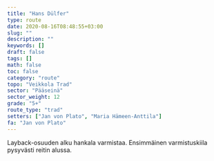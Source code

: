 ```yaml
---
title: "Hans Dülfer"
type: route
date: 2020-08-16T08:48:55+03:00
slug: ""
description: ""
keywords: []
draft: false
tags: []
math: false
toc: false
category: "route"
topo: "Veikkola Trad"
sector: "Pääseinä"
sector_weight: 12
grade: "5+"
route_type: "trad"
setters: ["Jan von Plato", "Maria Hämeen-Anttila"]
fa: "Jan von Plato"
---
```


Layback-osuuden alku hankala varmistaa. Ensimmäinen varmistuskiila pysyvästi reitin alussa.

